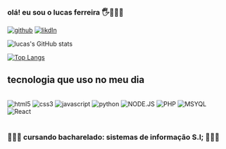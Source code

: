 
### olá! eu sou o lucas ferreira 🖐👨🏽‍💻 

[![github](https://img.shields.io/badge/GitHub-100000?style=for-the-badge&logo=github&logoColor=white)](https://github.com/lucasferreiragafanhoto)
[![likdIn](https://img.shields.io/badge/LinkedIn-0077B5?style=for-the-badge&logo=linkedin&logoColor=white)](https://www.linkedin.com/in/lucas-ferreira-52033b249/)

![lucas's GitHub stats](https://github-readme-stats.vercel.app/api?username=lucasferreiragafanhoto&show_icons=true&theme=darcula)
<div>

  
  [![Top Langs](https://github-readme-stats.vercel.app/api/top-langs/?username=lucasferreiragafanhoto)](https://github.com/lucasferreiragafamhoto/github-readme-stats)
## tecnologia que uso no meu dia

<div style="display: inline-black"><br/> 
<img alig="center" alt="html5" src="https://img.shields.io/badge/HTML5-E34F26?style=for-the-badge&logo=html5&logoColor=white" />
<img alig="center" alt="css3" src="https://img.shields.io/badge/CSS3-1572B6?style=for-the-badge&logo=css3&logoColor=white" />
<img alig="center" alt="javascript" src="https://img.shields.io/badge/JavaScript-323330?style=for-the-badge&logo=javascript&logoColor=F7DF1E" />
<img alig="center" alt="python" src="https://img.shields.io/badge/Python-14354C?style=for-the-badge&logo=python&logoColor=white" />
<img alig="center" alt="NODE.JS" src="https://img.shields.io/badge/Node.js-43853D?style=for-the-badge&logo=node.js&logoColor=white" />
 <img alig="center" alt="PHP" src="https://img.shields.io/badge/PHP-777BB4?style=for-the-badge&logo=php&logoColor=white" />
 <img alig="<center" alt="MSYQL" src="https://img.shields.io/badge/MySQL-00000F?style=for-the-badge&logo=mysql&logoColor=white" />
<img alig="<center" alt="React" src="https://img.shields.io/badge/React-20232A?style=for-the-badge&logo=react&logoColor=61DAFB" />

</div><br/>

### 👨🏽‍🎓 cursando bacharelado: sistemas de informação S.I; 👨🏽‍🎓 


